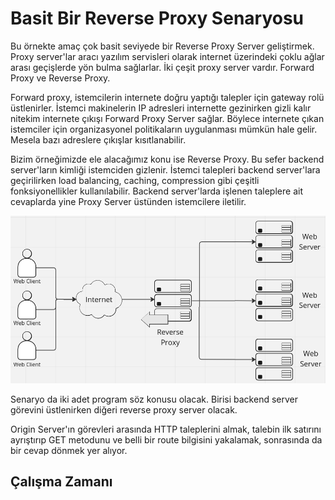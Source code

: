 # Basit Bir Reverse Proxy Senaryosu

Bu örnekte amaç çok basit seviyede bir Reverse Proxy Server geliştirmek. Proxy server'lar aracı yazılım servisleri olarak internet üzerindeki çoklu ağlar arası geçişlerde yön bulma sağlarlar. İki çeşit proxy server vardır. Forward Proxy ve Reverse Proxy.

Forward proxy, istemcilerin internete doğru yaptığı talepler için gateway rolü üstlenirler. İstemci makinelerin IP adresleri internette gezinirken gizli kalır nitekim internete çıkışı Forward Proxy Server sağlar. Böylece internete çıkan istemciler için organizasyonel politikaların uygulanması mümkün hale gelir. Mesela bazı adreslere çıkışlar kısıtlanabilir.

Bizim örneğimizde ele alacağımız konu ise Reverse Proxy. Bu sefer backend server'ların kimliği istemciden gizlenir. İstemci talepleri backend server'lara geçirilirken load balancing, caching, compression gibi çeşitli fonksiyonellikler kullanılabilir. Backend server'larda işlenen taleplere ait cevaplarda yine Proxy Server üstünden istemcilere iletilir.

![../images/simple_proxy_01.png](../images/simple_proxy_01.png)

Senaryo da iki adet program söz konusu olacak. Birisi backend server görevini üstlenirken diğeri reverse proxy server olacak.

Origin Server'ın görevleri arasında HTTP taleplerini almak, talebin ilk satırını ayrıştırıp GET metodunu ve belli bir route bilgisini yakalamak, sonrasında da bir cevap dönmek yer alıyor.

## Çalışma Zamanı